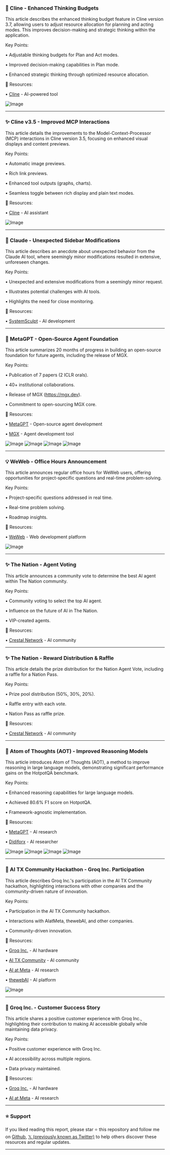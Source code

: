 ### 🤖 Cline - Enhanced Thinking Budgets

This article describes the enhanced thinking budget feature in Cline version 3.7, allowing users to adjust resource allocation for planning and acting modes.  This improves decision-making and strategic thinking within the application.

Key Points:

• Adjustable thinking budgets for Plan and Act modes.


• Improved decision-making capabilities in Plan mode.


• Enhanced strategic thinking through optimized resource allocation.


🔗 Resources:

• [Cline](https://x.com/cline) - AI-powered tool


![Image](https://pbs.twimg.com/amplify_video_thumb/1895944887670857730/img/N0EH7a4K0eKe9-q-.jpg)

---
### ✨ Cline v3.5 - Improved MCP Interactions

This article details the improvements to the Model-Context-Processor (MCP) interactions in Cline version 3.5, focusing on enhanced visual displays and content previews.

Key Points:

• Automatic image previews.


• Rich link previews.


• Enhanced tool outputs (graphs, charts).


• Seamless toggle between rich display and plain text modes.


🔗 Resources:

• [Cline](https://x.com/cline) - AI assistant


![Image](https://pbs.twimg.com/amplify_video_thumb/1895946146595684352/img/2FopmrAg6daC3UwN.jpg)

---
### 🤖 Claude - Unexpected Sidebar Modifications

This article describes an anecdote about unexpected behavior from the Claude AI tool, where seemingly minor modifications resulted in extensive, unforeseen changes.

Key Points:

• Unexpected and extensive modifications from a seemingly minor request.


•  Illustrates potential challenges with AI tools.


•  Highlights the need for close monitoring.


🔗 Resources:

• [SystemSculpt](https://x.com/SystemSculpt) -  AI development


---
### 🚀 MetaGPT - Open-Source Agent Foundation

This article summarizes 20 months of progress in building an open-source foundation for future agents, including the release of MGX.

Key Points:

• Publication of 7 papers (2 ICLR orals).


• 40+ institutional collaborations.


• Release of MGX (https://mgx.dev).


• Commitment to open-sourcing MGX core.


🔗 Resources:

• [MetaGPT](https://x.com/MetaGPT_) - Open-source agent development


• [MGX](https://mgx.dev) -  Agent development tool


![Image](https://pbs.twimg.com/media/GlDjNs2bMAE_WfH?format=jpg&name=360x360)
![Image](https://pbs.twimg.com/media/GlDjO70WMAAxtLi?format=jpg&name=360x360)
![Image](https://pbs.twimg.com/media/GlDjO70WQAA2Cqb?format=jpg&name=360x360)
![Image](https://pbs.twimg.com/media/GlDjQnfacAAkYTw?format=jpg&name=360x360)

---
### 💡 WeWeb - Office Hours Announcement

This article announces regular office hours for WeWeb users, offering opportunities for project-specific questions and real-time problem-solving.


Key Points:

• Project-specific questions addressed in real time.


• Real-time problem solving.


• Roadmap insights.


🔗 Resources:

• [WeWeb](https://x.com/weweb_io) - Web development platform


![Image](https://pbs.twimg.com/media/GlB9k-DbIAAGnzA?format=jpg&name=small)

---
### ✨ The Nation - Agent Voting

This article announces a community vote to determine the best AI agent within The Nation community.


Key Points:

• Community voting to select the top AI agent.


• Influence on the future of AI in The Nation.


•  VIP-created agents.



🔗 Resources:

• [Crestal Network](https://x.com/crestalnetwork) - AI community


---
### ✨ The Nation - Reward Distribution & Raffle

This article details the prize distribution for the Nation Agent Vote, including a raffle for a Nation Pass.


Key Points:

• Prize pool distribution (50%, 30%, 20%).


• Raffle entry with each vote.


• Nation Pass as raffle prize.



🔗 Resources:

• [Crestal Network](https://x.com/crestalnetwork) - AI community


---
### 🤖 Atom of Thoughts (AOT) - Improved Reasoning Models

This article introduces Atom of Thoughts (AOT), a method to improve reasoning in large language models, demonstrating significant performance gains on the HotpotQA benchmark.


Key Points:

• Enhanced reasoning capabilities for large language models.


• Achieved 80.6% F1 score on HotpotQA.


• Framework-agnostic implementation.



🔗 Resources:

• [MetaGPT](https://x.com/MetaGPT_) - AI research


• [Didiforx](https://x.com/didiforx) -  AI researcher


![Image](https://pbs.twimg.com/media/Gk-ZEHZbUAAurIv?format=jpg&name=360x360)
![Image](https://pbs.twimg.com/media/Gk-ZNL8XwAA8i4i?format=png&name=small)
![Image](https://pbs.twimg.com/media/Gk-ZNLeaMAAUtgF?format=png&name=360x360)
![Image](https://pbs.twimg.com/media/Gk-ZNLgaYAA3Eyq?format=png&name=small)


---
### 🤖 AI TX Community Hackathon - Groq Inc. Participation

This article describes Groq Inc.'s participation in the AI TX Community hackathon, highlighting interactions with other companies and the community-driven nature of innovation.


Key Points:

• Participation in the AI TX Community hackathon.


• Interactions with AIatMeta, thewebAI, and other companies.


• Community-driven innovation.



🔗 Resources:

• [Groq Inc.](https://x.com/GroqInc) -  AI hardware


• [AI TX Community](https://x.com/aitxcommunity) - AI community


• [AI at Meta](https://x.com/AIatMeta) - AI research


• [thewebAI](https://x.com/thewebAI) - AI platform


![Image](https://pbs.twimg.com/ext_tw_video_thumb/1895981559741603840/pu/img/cZZ2F_PI5gxSrbg1.jpg)

---
### 🤖 Groq Inc. - Customer Success Story

This article shares a positive customer experience with Groq Inc., highlighting their contribution to making AI accessible globally while maintaining data privacy.


Key Points:

• Positive customer experience with Groq Inc.


• AI accessibility across multiple regions.


• Data privacy maintained.



🔗 Resources:

• [Groq Inc.](https://x.com/GroqInc) - AI hardware


• [AI at Meta](https://x.com/AIatMeta) - AI research


---

### ⭐️ Support

If you liked reading this report, please star ⭐️ this repository and follow me on [Github](https://github.com/Drix10), [𝕏 (previously known as Twitter)](https://x.com/DRIX_10_) to help others discover these resources and regular updates.

---